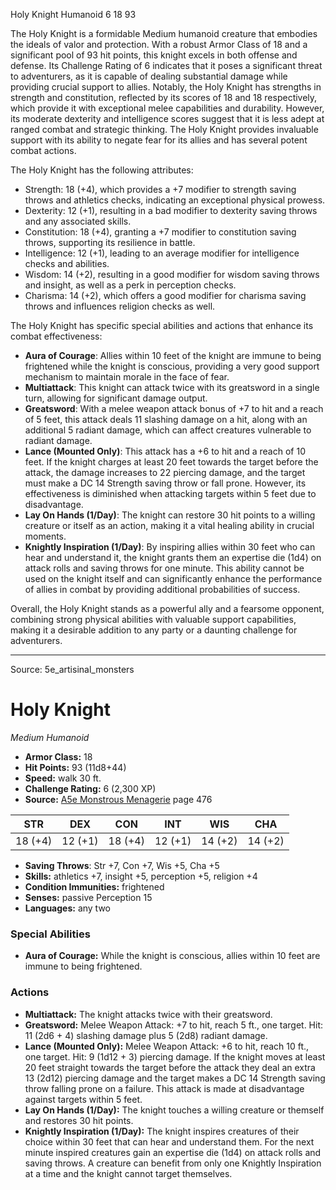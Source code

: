<MonsterName/>Holy Knight</MonsterName>
<CreatureType/>Humanoid</CreatureType>
<CR/>6</CR>
<AC/>18</AC>
<HP/>93</HP>
<summary>The Holy Knight is a formidable Medium humanoid creature that embodies the ideals of valor and protection. With a robust Armor Class of 18 and a significant pool of 93 hit points, this knight excels in both offense and defense. Its Challenge Rating of 6 indicates that it poses a significant threat to adventurers, as it is capable of dealing substantial damage while providing crucial support to allies. Notably, the Holy Knight has strengths in strength and constitution, reflected by its scores of 18 and 18 respectively, which provide it with exceptional melee capabilities and durability. However, its moderate dexterity and intelligence scores suggest that it is less adept at ranged combat and strategic thinking. The Holy Knight provides invaluable support with its ability to negate fear for its allies and has several potent combat actions.</summary>

<detail>

The Holy Knight has the following attributes: 
- Strength: 18 (+4), which provides a +7 modifier to strength saving throws and athletics checks, indicating an exceptional physical prowess. 
- Dexterity: 12 (+1), resulting in a bad modifier to dexterity saving throws and any associated skills.
- Constitution: 18 (+4), granting a +7 modifier to constitution saving throws, supporting its resilience in battle.
- Intelligence: 12 (+1), leading to an average modifier for intelligence checks and abilities. 
- Wisdom: 14 (+2), resulting in a good modifier for wisdom saving throws and insight, as well as a perk in perception checks. 
- Charisma: 14 (+2), which offers a good modifier for charisma saving throws and influences religion checks as well.

The Holy Knight has specific special abilities and actions that enhance its combat effectiveness:
- **Aura of Courage**: Allies within 10 feet of the knight are immune to being frightened while the knight is conscious, providing a very good support mechanism to maintain morale in the face of fear.
- **Multiattack**: This knight can attack twice with its greatsword in a single turn, allowing for significant damage output.
- **Greatsword**: With a melee weapon attack bonus of +7 to hit and a reach of 5 feet, this attack deals 11 slashing damage on a hit, along with an additional 5 radiant damage, which can affect creatures vulnerable to radiant damage.
- **Lance (Mounted Only)**: This attack has a +6 to hit and a reach of 10 feet. If the knight charges at least 20 feet towards the target before the attack, the damage increases to 22 piercing damage, and the target must make a DC 14 Strength saving throw or fall prone. However, its effectiveness is diminished when attacking targets within 5 feet due to disadvantage.
- **Lay On Hands (1/Day)**: The knight can restore 30 hit points to a willing creature or itself as an action, making it a vital healing ability in crucial moments.
- **Knightly Inspiration (1/Day)**: By inspiring allies within 30 feet who can hear and understand it, the knight grants them an expertise die (1d4) on attack rolls and saving throws for one minute. This ability cannot be used on the knight itself and can significantly enhance the performance of allies in combat by providing additional probabilities of success.

Overall, the Holy Knight stands as a powerful ally and a fearsome opponent, combining strong physical abilities with valuable support capabilities, making it a desirable addition to any party or a daunting challenge for adventurers.</detail>



---

Source: 5e_artisinal_monsters

# Holy Knight

*Medium* *Humanoid*

- **Armor Class:** 18
- **Hit Points:** 93 (11d8+44)
- **Speed:** walk 30 ft.
- **Challenge Rating:** 6 (2,300 XP)
- **Source:** [A5e Monstrous Menagerie](https://enpublishingrpg.com/products/level-up-monstrous-menagerie-a5e) page 476

| STR | DEX | CON | INT | WIS | CHA |
| --- | --- | --- | --- | --- | --- |
| 18 (+4) | 12 (+1) | 18 (+4) | 12 (+1) | 14 (+2) | 14 (+2) |

- **Saving Throws**: Str +7, Con +7, Wis +5, Cha +5
- **Skills:** athletics +7, insight +5, perception +5, religion +4
- **Condition Immunities:** frightened
- **Senses:** passive Perception 15
- **Languages:** any two

### Special Abilities

- **Aura of Courage:** While the knight is conscious, allies within 10 feet are immune to being frightened.

### Actions

- **Multiattack:** The knight attacks twice with their greatsword.
- **Greatsword:** Melee Weapon Attack: +7 to hit, reach 5 ft., one target. Hit: 11 (2d6 + 4) slashing damage plus 5 (2d8) radiant damage.
- **Lance (Mounted Only):** Melee Weapon Attack: +6 to hit, reach 10 ft., one target. Hit: 9 (1d12 + 3) piercing damage. If the knight moves at least 20 feet straight towards the target before the attack  they deal an extra 13 (2d12) piercing damage  and the target makes a DC 14 Strength saving throw  falling prone on a failure. This attack is made at disadvantage against targets within 5 feet.
- **Lay On Hands (1/Day):** The knight touches a willing creature or themself and restores 30 hit points.
- **Knightly Inspiration (1/Day):** The knight inspires creatures of their choice within 30 feet that can hear and understand them. For the next minute  inspired creatures gain an expertise die (1d4) on attack rolls and saving throws. A creature can benefit from only one Knightly Inspiration at a time  and the knight cannot target themselves.




